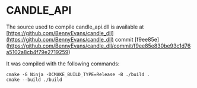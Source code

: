 # CANDLE_API
The source used to compile candle_api.dll is available at [https://github.com/BennyEvans/candle_dll](https://github.com/BennyEvans/candle_dll) commit [f9ee85e] (https://github.com/BennyEvans/candle_dll/commit/f9ee85e830be93c1d76a5102a8cb4f79e2719259)

It was compiled with the following commands:
```
cmake -G Ninja -DCMAKE_BUILD_TYPE=Release -B ./build .
cmake --build ./build
```